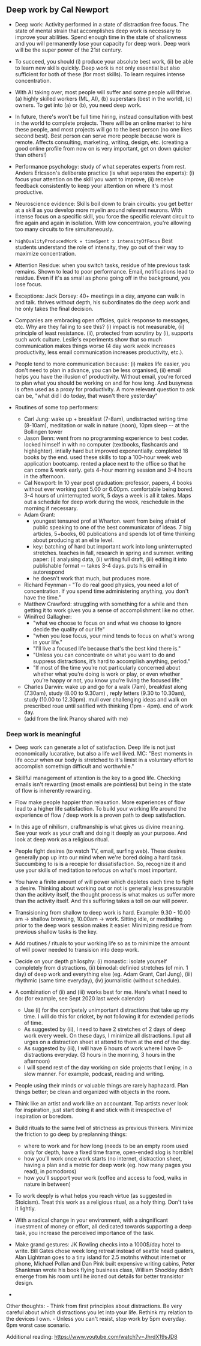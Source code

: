 ## Deep work by Cal Newport


- Deep work: Activity performed in a state of distraction free focus. The state of mental strain that accomplishes deep work is necessary to improve your abilities. Spend enough time in the state of shallowness and you will permanently lose your capacity for deep work. Deep work will be the super power of the 21st century.

- To succeed, you should (i) produce your absolute best work, (ii) be able to learn new skills quickly. Deep work is not only essential but also sufficient for both of these (for most skills). To learn requires intense concentration. 

- With AI taking over, most people will suffer and some people will thrive. (a) highly skilled workers (ML, AI), (b) superstars (best in the world), (c) owners. To get into (a) or (b), you need deep work. 

- In future, there's won't be full time hiring, instead consultation with best in the world to complete projects. There will be an online market to hire these people, and most projects will go to the best person (no one likes second best). Best person can serve more people because work is remote. Affects consulting, marketing, writing, design, etc. (creating a good online profile from now on is very important, get on down quicker than others!)

- Performance psychology: study of what seperates experts from rest. Anders Ericsson's deliberate practice (is what seperates the experts): (i) focus your attention on the skill you want to improve, (ii) receive feedback consistently to keep your attention on where it's most productive. 

- Neuroscience evidence: Skills boil down to brain circuits: you get better at a skill as you develop more myelin around relevant neurons. With intense focus on a specific skill, you force the specific relevant circuit to fire again and again in isolation. With low concentraion, you're allowing too many circuits to fire simultaneously.  

- `highQualityProducedWork = timeSpent x intensityOfFocus` Best students understand the role of intensity, they go out of their way to maximize concentration.

- Attention Residue: when you switch tasks, residue of hte previous task remains. Shown to lead to poor performance. Email, notifications lead to residue. Even if it's as small as phone going off in the background, you lose focus. 

- Exceptions: Jack Dorsey: 40+ meetings in a day, anyone can walk in and talk. thrives without depth, his subordinates do the deep work and he only takes the final decision.

- Companies are embracing open officies, quick response to messages, etc. Why are they failing to see this? (i) impact is not measurable, (ii) principle of least resistance. (ii), protected from scrutiny by (i), supports such work culture. Leslie's experiments show that so much communication makes things worse (4 day work week increases productivity, less email communication increases productivity, etc.). 

- People tend to more communication because: (i) makes life easier, you don't need to plan in advance, you can be less organised, (ii) email helps you have the illusion of productivity. Without email, you're forced to plan what you should be working on and for how long. And busyness is often used as a proxy for productivity. A more relevant question to ask can be, "what did I do today, that wasn't there yesterday"

- Routines of some top performers:
	- Carl Jung: wake up + breakfast (7-8am), undistracted writing time (8-10am), meditation or walk in nature (noon), 10pm sleep -- at the Bollingen tower
	- Jason Benn: went from no programming experience to best coder. locked himself in with no computer (textbooks, flashcards and highlighter). intially hard but improved exponentially. completed 18 books by the end. used these skills to top a 100-hour week web application bootcamp. rented a place next to the office so that he can come & work early. gets 4-hour morning session and 3-4 hours in the afternoon.
	- Cal Newport: In 10 year post graduation: professor, papers, 4 books without ever working past 5.00 or 6.00pm. comfortable being bored. 3-4 hours of uninterrupted work, 5 days a week is all it takes. Maps out a schedule for deep work during the week, reschedule in the morning if necessary.
	- Adam Grant: 
		- youngest tensured prof at Wharton. went from being afraid of public speaking to one of the best communicator of ideas. 7 big articles, 5+books, 60 publications and spends lot of time thinking about producing at an elite level. 
		- key: batching of hard but important work into long uninterrupted stretches. teaches in fall, research in spring and summer. writing paper: (i) analysing data, (ii) writing full draft, (iii) editing it into publishable format -- takes 3-4 days. puts his email in autorespond
		- he doesn't work that much, but produces more.
	- Richard Feynman - "To do real good physics, you need a lot of concentration. If you spend time administering anything, you don't have the time."
	- Matthew Crawford: struggling with something for a while and then getting it to work gives you a sense of accomplishment like no other.
	- Winifred Gallagher: 
		- "what we choose to focus on and what we choose to ignore decide the quality of our life" 
		- "when you lose focus, your mind tends to focus on what's wrong in your life." 
		- "I'll live a focused life because that's the best kind there is." 
		- "Unless you can concentrate on what you want to do and suppress distractions, it’s hard to accomplish anything, period."
		- "If most of the time you’re not particularly concerned about whether what you’re doing is work or play, or even whether you’re happy or not, you know you’re living the focused life."
	- Charles Darwin: wake up and go for a walk (7am), breakfast along (7.30am), study (8.00 to 9.30am) , reply letters (9.30 to 10.30am), study (10.00 to 12.30pm). mull over challenging ideas and walk on prescribed roue until satified with thinking (1pm - 4pm). end of work day. 
	- (add from the link Pranoy shared with me)



### Deep work is meaningful

- Deep work can generate a lot of satisfaction. Deep life is not just economically lucarative, but also a life well lived. MC: "Best moments in life occur when our body is stretched to it's limist in a voluntary effort to accomplish somethign difficult and worthwhile."

- Skillful management of attention is the key to a good life. Checking emails isn't rewarding (most emails are pointless) but being in the state of flow is inherently rewarding. 

- Flow make people happier than relaxation. More experiences of flow lead to a higher life satisfaction. To build your working life around the experience of flow / deep work is a proven path to deep satisfaction. 

- In this age of nihilism, craftmanship is what gives us divine meaning. See your work as your craft and doing it deeply as your purpose. And look at deep work as a religious ritual. 

- People fight desires (to watch TV, email, surfing web). These desires generally pop up into our mind when we're bored doing a hard task. Succumbing to is is a recepie for dissatisfaction. So, recognize it and use your skills of meditation to refocus on what's most important. 

- You have a finite amount of will power which depletes each time to fight a desire. Thinking about working out or not is generally less pressurable than the acitivty itself, the thought process is what makes us suffer more than the activity itself. And this suffering takes a toll on our will power. 

- Transisioning from shallow to deep work is hard. Example: 9.30 - 10.00 am -> shallow browsing, 10.00am -> work. Sitting idle, or meditating prior to the deep work session makes it easier. Minimizing residue from previous shallow tasks is the key. 

- Add routines / rituals to your working life so as to minimize the amount of will power needed to transision into deep work. 

- Decide on your depth philosphy: (i) monastic: isolate yourself completely from distractions, (ii) bimodal: definied stretches (of min. 1 day) of deep work and everything else (eg. Adam Grant, Carl Jung), (iii) rhythmic (same time everyday), (iv) journalistic (without schedule).

- A combination of (ii) and (iii) works best for me. Here's what I need to do: (for example, see Sept 2020 last week calendar)
	- Use (i) for the comlpetely unimportant distractions that take up my time. I will do this for cricket, by not following it for extended periods of time. 
	- As suggested by (ii), I need to have 2 stretches of 2 days of deep work every week. On these days, I minimize all distractions. I put all urges on a distraction sheet at attend to them at the end of the day.
	- As suggested by (iii), I will have 6 hours of work where I have 0-distractions everyday. (3 hours in the morning, 3 hours in the afternoon)
	- I will spend rest of the day working on side projects that I enjoy, in a slow manner. For example, podcast, reading and writing. 

- People using their minds or valuable things are rarely haphazard. Plan things better; be clean and organized with objects in the room.

- Think like an artist and work like an accountant. Top artists never look for inspiration, just start doing it and stick with it irrespective of inspiration or boredom.

- Build rituals to the same lvel of strictness as previous thinkers. Minimize the friction to go deep by preplanning things:
	- where to work and for how long (needs to be an empty room used only for depth, have a fixed time frame, open-ended slog is horrible)
	- how you'll work once work starts (no internet, distraction sheet, having a plan and a metric for deep work (eg. how many pages you read), in pomodoros)
	- how you'll support your work (coffee and access to food, walks in nature in between)

- To work deeply is what helps you reach virtue (as suggested in Stoicism). Treat this work as a religious ritual, as a holy thing. Don't take it lightly.

- With a radical change in your environment, with a singnificant investment of money or effort, all dedicated towards supporting a deep task, you increase the perceived importance of the task. 

- Make grand gestures: JK Rowling checks into a 1000$/day hotel to write. Bill Gates chose week long retreat instead of seattle head quaters, Alan Lightman goes to a tiny island for 2.5 motnhs without internet or phone, Michael Pollan and Dan Pink built expensive writing cabins, Peter Shankman wrote his book flying business class, William Shockley didn't emerge from his room until he ironed out details for better transistor design.

- 


Other thoughts:
	- Think from first principles about distractions. Be very careful about which distractions you let into your life. Rethink my relation to the devices I own. 
	- Unless you can't resist, stop work by 5pm everyday. 6pm worst case scenario.


Additional reading:
	https://www.youtube.com/watch?v=JhrdX19sJD8
